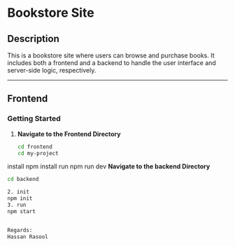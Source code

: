 # Bookstore Site

## Description

This is a bookstore site where users can browse and purchase books. It includes both a frontend and a backend to handle the user interface and server-side logic, respectively.

---

## Frontend

### Getting Started

1. **Navigate to the Frontend Directory**

   ```bash
   cd frontend
   cd my-project
 install
   npm install
 run
   npm run dev
 **Navigate to the backend Directory**

   ```bash
   cd backend
   
2. init
   npm init
3. run
   npm start


Regards:
Hassan Rasool 
